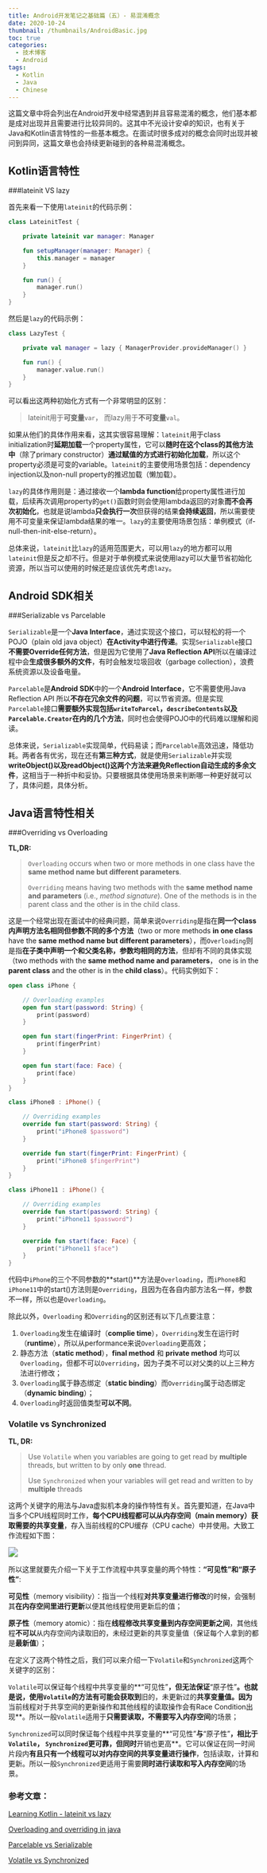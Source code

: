 ```yaml
---
title: Android开发笔记之基础篇（五）- 易混淆概念
date: 2020-10-24
thumbnail: /thumbnails/AndroidBasic.jpg
toc: true
categories:
  - 技术博客
  - Android
tags:
  - Kotlin
  - Java
  - Chinese
---
```


这篇文章中将会列出在Android开发中经常遇到并且容易混淆的概念，他们基本都是成对出现并且需要进行比较异同的。这其中不光设计安卓的知识，也有关于Java和Kotlin语言特性的一些基本概念。在面试时很多成对的概念会同时出现并被问到异同，这篇文章也会持续更新碰到的各种易混淆概念。

<!-- more -->

## Kotlin语言特性

###lateinit VS lazy

首先来看一下使用`lateinit`的代码示例：

```kotlin
class LateinitTest {

    private lateinit var manager: Manager

    fun setupManager(manager: Manager) {
        this.manager = manager
    }

    fun run() {
        manager.run()
    }
}
```

然后是`lazy`的代码示例：

```kotlin
class LazyTest {

    private val manager = lazy { ManagerProvider.provideManager() }

    fun run() {
        manager.value.run()
    }
}
```

可以看出这两种初始化方式有一个非常明显的区别：

> lateinit用于**可变量**`var`， 而lazy用于**不可变量**`val`。

如果从他们的具体作用来看，这其实很容易理解：`lateinit`用于class initialization时**延期加载**一个property属性，它可以**随时在这个class的其他方法中**（除了primary constructor）**通过赋值的方式进行初始化加载**，所以这个property必须是可变的variable。`lateinit`的主要使用场景包括：dependency injection以及non-null property的推迟加载（懒加载）。

`lazy`的具体作用则是：通过接收一个**lambda function**给property属性进行加载，后续再次调用property的`get()`函数时则会使用lambda返回的对象**而不会再次初始化**，也就是说lambda**只会执行一次**但获得的结果**会持续返回**，所以需要使用不可变量来保证lambda结果的唯一。`lazy`的主要使用场景包括：单例模式（if-null-then-init-else-return）。

总体来说，`lateinit`比`lazy`的适用范围更大，可以用`lazy`的地方都可以用`lateinit`但是反之却不行。但是对于单例模式来说使用lazy可以大量节省初始化资源，所以当可以使用的时候还是应该优先考虑`lazy`。



## Android SDK相关

###Serializable vs Parcelable

`Serializable`是一个**Java Interface**，通过实现这个接口，可以轻松的将一个POJO（plain old java object）**在Activity中进行传递**。实现`Serializable`接口**不需要Override任何方法**，但是因为它使用了**Java Reflection API**所以在编译过程中会**生成很多额外的文件**，有时会触发垃圾回收（garbage collection），浪费系统资源以及设备电量。

`Parcelable`是**Android SDK**中的一个**Android Interface**，它不需要使用Java Reflection API 所以**不存在冗余文件的问题**，可以节省资源。但是实现`Parcelable`接口**需要额外实现包括`writeToParcel`，`describeContents`以及`Parcelable.Creator`在内的几个方法**，同时也会使得POJO中的代码难以理解和阅读。

总体来说，`Serializable`实现简单，代码易读；而`Parcelable`高效迅速，降低功耗。两者各有优劣，现在还有**第三种方式**，就是使用`Serializable`并实现**writeObject()**以及**readObject()**这两个方法来**避免Reflection自动生成的多余文件**，这相当于一种折中和妥协。只要根据具体使用场景来判断哪一种更好就可以了，具体问题，具体分析。



## Java语言特性相关

###Overriding vs Overloading

**TL,DR:**

>`Overloading` occurs when two or more methods in one class have the **same method name but different parameters**.
>
>`Overriding` means having two methods with the **same method name and parameters** (i.e., *method signature*). One of the methods is in the parent class and the other is in the child class.

这是一个经常出现在面试中的经典问题，简单来说`Overriding`是指在**同一个class内声明方法名相同但参数不同的多个方法**（two or more methods **in one class** have the **same method name but different parameters**），而`Overloading`则是指**在子类中声明一个和父类名称，参数均相同的方法**，但却有不同的具体实现（two methods with the **same method name and parameters**， one is in the **parent class** and the other is in the **child class**）。代码实例如下：

```kotlin
open class iPhone {

    // Overloading examples
    open fun start(password: String) {
        print(password)
    }

    open fun start(fingerPrint: FingerPrint) {
        print(fingerPrint)
    }

    open fun start(face: Face) {
        print(face)
    }
}

class iPhone8 : iPhone() {

    // Overriding examples
    override fun start(password: String) {
        print("iPhone8 $password")
    }

    override fun start(fingerPrint: FingerPrint) {
        print("iPhone8 $fingerPrint")
    }
}

class iPhone11 : iPhone() {

    // Overriding examples
    override fun start(password: String) {
        print("iPhone11 $password")
    }

    override fun start(face: Face) {
        print("iPhone11 $face")
    }
}
```

代码中`iPhone`的三个不同参数的**start()**方法是`Overloading`，而`iPhone8`和`iPhone11`中的start()方法则是`Overriding`，且因为在各自内部方法名一样，参数不一样，所以也是`Overloading`。

除此以外，`Overloading` 和`Overriding`的区别还有以下几点要注意：

1. `Overloading`发生在编译时（**complie time**），`Overriding`发生在运行时（**runtime**），所以从performance来说`Overloading`更高效；
2. 静态方法（**static method**），**final method** 和 **private method** 均可以`Overloading`，但都不可以`Overriding`，因为子类不可以对父类的以上三种方法进行修改；
3. `Overloading`属于静态绑定（**static binding**）而`Overriding`属于动态绑定（**dynamic binding**）；
4. `Overloading`时返回值类型**可以不同**。



### Volatile vs Synchronized

**TL, DR:**

>Use `Volatile` when you variables are going to get read by **multiple** threads, but written to by only **one** thread.
>
>Use `Synchronized` when your variables will get read and written to by **multiple** threads

这两个关键字的用法与Java虚拟机本身的操作特性有关。首先要知道，在Java中当多个CPU线程同时工作，**每个CPU线程都可以从内存空间（main memory）获取需要的共享变量**，存入当前线程的CPU缓存（CPU cache）中并使用。大致工作流程如下图：

<img src="https://raw.githubusercontent.com/Yunze-Li/BlogPictures/master/BlogPictures/pictures/Java%20Multithread%20Model.png" style="zoom:120%;" />

所以这里就要先介绍一下关于工作流程中共享变量的两个特性：**“可见性”**和**“原子性”**:

**可见性**（memory visibility）：指当一个线程**对共享变量进行修改**的时候，会强制其**在内存空间里进行更新**以便其他线程使用更新后的值；

**原子性**（memory atomic）：指在**线程修改共享变量到内存空间更新之间**，其他线程**不可以**从内存空间内读取旧的，未经过更新的共享变量值（保证每个人拿到的都是**最新值**）；

在定义了这两个特性之后，我们可以来介绍一下`Volatile`和`Synchronized`这两个关键字的区别：

`Volatile`可以保证每个线程中共享变量的**“可见性”**，但无法保证**“原子性”**。也就是说，使用`Volatile`的方法有可能会获取到**旧的，未更新过的**共享变量值。因为**当前线程对于共享空间的更新操作和其他线程的读取操作会有Race Condition出现**。所以一般`Volatile`适用于**只需要读取，不需要写入内存空间**的场景；

`Synchronized`可以同时保证每个线程中共享变量的**“可见性”**与**“原子性”**，相比于`Volatile`， `Synchronized`**更可靠**，但同时**开销也更高**。它可以保证在同一时间片段内**有且只有一个线程可以对内存空间的共享变量进行操作**，包括读取，计算和更新。所以一般`Synchronized`更适用于需要**同时进行读取和写入内存空间**的场景。



###  参考文章：

[Learning Kotlin - lateinit vs lazy](https://blog.mindorks.com/learn-kotlin-lateinit-vs-lazy#:~:text=lazy%20can%20only%20be%20used,the%20object%20is%20seen%20from.)

[Overloading and overriding in java](https://beginnersbook.com/2014/01/difference-between-method-overloading-and-overriding-in-java/)

[Parcelable vs Serializable](https://android.jlelse.eu/parcelable-vs-serializable-6a2556d51538)

[Volatile vs Synchronized](https://jorosjavajams.wordpress.com/volatile-vs-synchronized/)